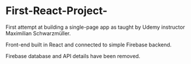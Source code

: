 # First-React-Project-

First attempt at building a single-page app as taught by Udemy instructor Maximilian Schwarzmüller.

Front-end built in React and connected to simple Firebase backend.

Firebase database and API details have been removed. 
